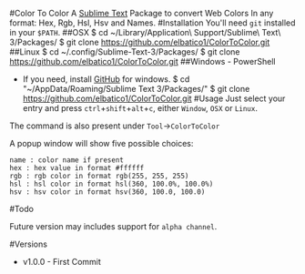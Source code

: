 #Color To Color
A [Sublime Text][] Package to convert Web Colors In any format: Hex, Rgb, Hsl, Hsv and Names.
#Installation
You'll need `git` installed in your `$PATH`.
##OSX
    $ cd ~/Library/Application\ Support/Sublime\ Text\ 3/Packages/
    $ git clone https://github.com/elbatico1/ColorToColor.git
##Linux
    $ cd ~/.config/Sublime-Text-3/Packages/
    $ git clone https://github.com/elbatico1/ColorToColor.git
##Windows - PowerShell
- If you need, install [GitHub][] for windows.
    $ cd "~/AppData/Roaming/Sublime Text 3/Packages/"
    $ git clone https://github.com/elbatico1/ColorToColor.git
#Usage
Just select your entry and press `ctrl`+`shift`+`alt`+`c`, either `Window`, `OSX` or `Linux`.

The command is also present under `Tool`->`ColorToColor`

A popup window will show five possible choices:

    name : color name if present
    hex : hex value in format #ffffff
    rgb : rgb color in format rgb(255, 255, 255)
    hsl : hsl color in format hsl(360, 100.0%, 100.0%)
    hsv : hsv color in format hsv(360, 100.0, 100.0)

#Todo

Future version may includes support for `alpha channel`.

  [Sublime Text]: http://www.sublimetext.com/
  [Package Control]: https://sublime.wbond.net/installation
  [GitHub]: https://windows.github.com/
#Versions
- v1.0.0 - First Commit
